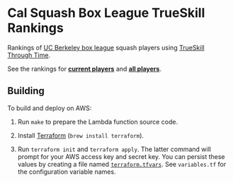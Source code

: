 # Cal Squash Box League TrueSkill Rankings

Rankings of [UC Berkeley box league](http://www.calsquash.com/boxleague/s4.php?file=current.players) squash players using [TrueSkill Through Time](https://github.com/ankurdave/ttt-scala).

See the rankings for **[current players](https://ankurdave.com/calsquash-rankings/rankings-current.html)** and **[all players](https://ankurdave.com/calsquash-rankings/rankings-all.html)**.

## Building

To build and deploy on AWS:

1. Run `make` to prepare the Lambda function source code.

2. Install [Terraform](https://www.terraform.io/) (`brew install terraform`).

3. Run `terraform init` and `terraform apply`. The latter command will prompt for your AWS access key and secret key. You can persist these values by creating a file named [`terraform.tfvars`](https://www.terraform.io/intro/getting-started/variables.html#from-a-file). See `variables.tf` for the configuration variable names.
